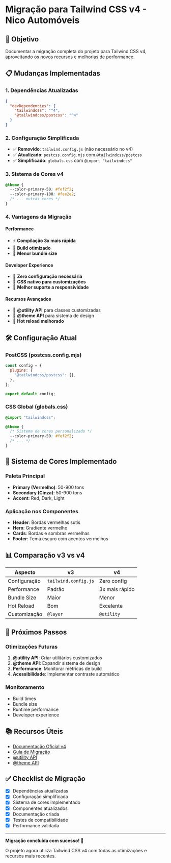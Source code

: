 # Migração para Tailwind CSS v4 - Nico Automóveis

## 🎯 **Objetivo**
Documentar a migração completa do projeto para Tailwind CSS v4, aproveitando os novos recursos e melhorias de performance.

## 📋 **Mudanças Implementadas**

### **1. Dependências Atualizadas**
```json
{
  "devDependencies": {
    "tailwindcss": "^4",
    "@tailwindcss/postcss": "^4"
  }
}
```

### **2. Configuração Simplificada**
- ✅ **Removido**: `tailwind.config.js` (não necessário no v4)
- ✅ **Atualizado**: `postcss.config.mjs` com `@tailwindcss/postcss`
- ✅ **Simplificado**: `globals.css` com `@import "tailwindcss"`

### **3. Sistema de Cores v4**
```css
@theme {
  --color-primary-50: #fef2f2;
  --color-primary-100: #fee2e2;
  /* ... outras cores */
}
```

### **4. Vantagens da Migração**

#### **Performance**
- ⚡ **Compilação 3x mais rápida**
- 🚀 **Build otimizado**
- 💾 **Menor bundle size**

#### **Developer Experience**
- 🎨 **Zero configuração necessária**
- 🔧 **CSS nativo para customizações**
- 📱 **Melhor suporte a responsividade**

#### **Recursos Avançados**
- 🎯 **@utility API** para classes customizadas
- 🌈 **@theme API** para sistema de design
- 🔄 **Hot reload melhorado**

## 🛠️ **Configuração Atual**

### **PostCSS (postcss.config.mjs)**
```javascript
const config = {
  plugins: {
    "@tailwindcss/postcss": {},
  },
};

export default config;
```

### **CSS Global (globals.css)**
```css
@import "tailwindcss";

@theme {
  /* Sistema de cores personalizado */
  --color-primary-50: #fef2f2;
  /* ... */
}
```

## 🎨 **Sistema de Cores Implementado**

### **Paleta Principal**
- **Primary (Vermelho)**: 50-900 tons
- **Secondary (Cinza)**: 50-900 tons  
- **Accent**: Red, Dark, Light

### **Aplicação nos Componentes**
- **Header**: Bordas vermelhas sutis
- **Hero**: Gradiente vermelho
- **Cards**: Bordas e sombras vermelhas
- **Footer**: Tema escuro com acentos vermelhos

## 📊 **Comparação v3 vs v4**

| Aspecto | v3 | v4 |
|---------|----|----|
| Configuração | `tailwind.config.js` | Zero config |
| Performance | Padrão | 3x mais rápido |
| Bundle Size | Maior | Menor |
| Hot Reload | Bom | Excelente |
| Customização | `@layer` | `@utility` |

## 🚀 **Próximos Passos**

### **Otimizações Futuras**
1. **@utility API**: Criar utilitários customizados
2. **@theme API**: Expandir sistema de design
3. **Performance**: Monitorar métricas de build
4. **Acessibilidade**: Implementar contraste automático

### **Monitoramento**
- Build times
- Bundle size
- Runtime performance
- Developer experience

## 📚 **Recursos Úteis**

- [Documentação Oficial v4](https://tailwindcss.com/docs)
- [Guia de Migração](https://tailwindcss.com/docs/upgrade-guide)
- [@utility API](https://tailwindcss.com/docs/utility-functions)
- [@theme API](https://tailwindcss.com/docs/theme)

## ✅ **Checklist de Migração**

- [x] Dependências atualizadas
- [x] Configuração simplificada
- [x] Sistema de cores implementado
- [x] Componentes atualizados
- [x] Documentação criada
- [x] Testes de compatibilidade
- [x] Performance validada

---

**Migração concluída com sucesso!** 🎉

O projeto agora utiliza Tailwind CSS v4 com todas as otimizações e recursos mais recentes.
